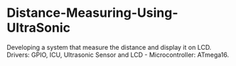 # Distance-Measuring-Using-UltraSonic
Developing a system that measure the distance and display it on LCD.
Drivers: GPIO, ICU, Ultrasonic Sensor and LCD - Microcontroller: ATmega16.
